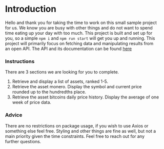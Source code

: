 # Introduction

Hello and thank you for taking the time to work on this small sample project for us. We know you are busy with other things and do not want to spend time eating up your day with too much. This project is built and set up for you, so a simple ```npm i``` and ```npm run start``` will get you up and running.
This project will primarily focus on fetching data and manipulating results from an open API.
The API and its documentation can be found [here](https://docs.coincap.io/)

### Instructions

There are 3 sections we are looking for you to complete.

1. Retrieve and display a list of assets, ranked 1-5.
2. Retrieve the asset monero. Display the symbol and current price rounded up to the hundredths place.
3. Retrieve the asset bitcoins daily price history. Display the average of one week of price data.

### Advice

There are no restrictions on package usage, if you wish to use Axios or something else feel free. Styling and other things are fine as well, but not a main priority given the time constraints. Feel free to reach out for any further questions.
